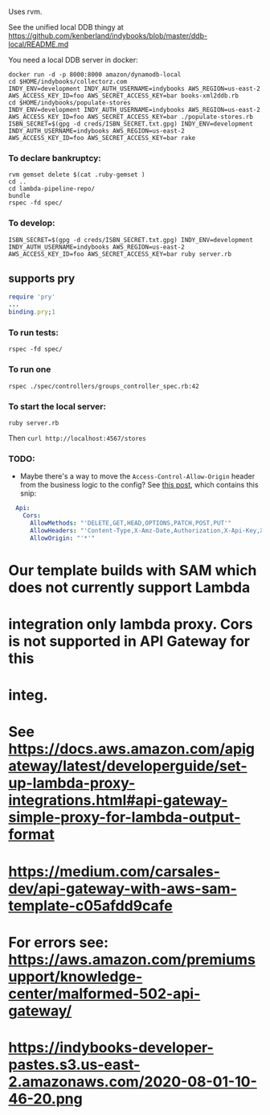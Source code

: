 Uses rvm.

See the unified local DDB thingy at https://github.com/kenberland/indybooks/blob/master/ddb-local/README.md

You need a local DDB server in docker:

```
docker run -d -p 8000:8000 amazon/dynamodb-local
cd $HOME/indybooks/collectorz.com
INDY_ENV=development INDY_AUTH_USERNAME=indybooks AWS_REGION=us-east-2 AWS_ACCESS_KEY_ID=foo AWS_SECRET_ACCESS_KEY=bar books-xml2ddb.rb
cd $HOME/indybooks/populate-stores
INDY_ENV=development INDY_AUTH_USERNAME=indybooks AWS_REGION=us-east-2 AWS_ACCESS_KEY_ID=foo AWS_SECRET_ACCESS_KEY=bar ./populate-stores.rb
ISBN_SECRET=$(gpg -d creds/ISBN_SECRET.txt.gpg) INDY_ENV=development INDY_AUTH_USERNAME=indybooks AWS_REGION=us-east-2 AWS_ACCESS_KEY_ID=foo AWS_SECRET_ACCESS_KEY=bar rake
```


### To declare bankruptcy:
```
rvm gemset delete $(cat .ruby-gemset )
cd ..
cd lambda-pipeline-repo/
bundle
rspec -fd spec/
```

### To develop:
```
ISBN_SECRET=$(gpg -d creds/ISBN_SECRET.txt.gpg) INDY_ENV=development INDY_AUTH_USERNAME=indybooks AWS_REGION=us-east-2 AWS_ACCESS_KEY_ID=foo AWS_SECRET_ACCESS_KEY=bar ruby server.rb
```

## supports pry
```ruby
require 'pry'
...
binding.pry;1
```

### To run tests:

```
rspec -fd spec/
```
### To run one
```
rspec ./spec/controllers/groups_controller_spec.rb:42

```


### To start the local server:
```
ruby server.rb
```

Then `curl http://localhost:4567/stores`

### TODO:

- Maybe there's a way to move the `Access-Control-Allow-Origin` header from the business logic to the config? See [this post](https://alexharv074.github.io/2019/03/31/introduction-to-sam-part-iii-adding-a-proxy-endpoint-and-cors-configuration.html), which contains this snip:

```yaml
  Api:
    Cors:
      AllowMethods: "'DELETE,GET,HEAD,OPTIONS,PATCH,POST,PUT'"
      AllowHeaders: "'Content-Type,X-Amz-Date,Authorization,X-Api-Key,X-Amz-Security-Token'"
      AllowOrigin: "'*'"
```


  # Our template builds with SAM which does not currently support Lambda
  # integration only lambda proxy. Cors is not supported in API Gateway for this
  # integ.
  # See https://docs.aws.amazon.com/apigateway/latest/developerguide/set-up-lambda-proxy-integrations.html#api-gateway-simple-proxy-for-lambda-output-format
  # https://medium.com/carsales-dev/api-gateway-with-aws-sam-template-c05afdd9cafe

  # For errors see: https://aws.amazon.com/premiumsupport/knowledge-center/malformed-502-api-gateway/
  # https://indybooks-developer-pastes.s3.us-east-2.amazonaws.com/2020-08-01-10-46-20.png


